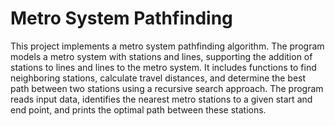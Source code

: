 # Metro System Pathfinding

This project implements a metro system pathfinding algorithm. The program models a metro system with stations and lines, supporting the addition of stations to lines and lines to the metro system. It includes functions to find neighboring stations, calculate travel distances, and determine the best path between two stations using a recursive search approach. The program reads input data, identifies the nearest metro stations to a given start and end point, and prints the optimal path between these stations.

